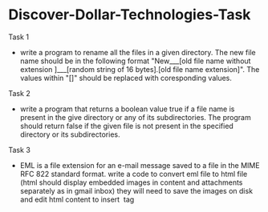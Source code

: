 # Discover-Dollar-Technologies-Task

Task 1
- write a program to rename all the files in a given directory. The new file name should be in the
following format
"New___[old file name without extension ]___[random string of 16 bytes].[old file name
extension]". The values within "[]" should be replaced with coresponding values.

Task 2
- write a program that returns a boolean value true if a file name is present in the give directory or
any of its subdirectories. The program should return false if the given file is not present in the
specified directory or its subdirectories.

Task 3
- EML is a file extension for an e-mail message saved to a file in the MIME RFC 822 standard
format. write a code to convert eml file to html file (html should display embedded images in content
and attachments separately as in gmail inbox) they will need to save the images on disk and edit
html content to insert <img/> tag
